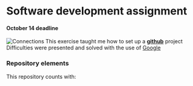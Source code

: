 # Software development assignment
#### October 14 deadline
![Connections](https://upload.wikimedia.org/wikipedia/commons/3/31/US_Navy_111213-N-GU530-068_The_Royal_Canadian_Navy_submarine_HMCS_Victoria_%28SSK_876%29_is_moored_in_the_Magnetic_Silencing_Facility_at_Naval_Base_Kit.jpg)
This exercise taught me how to set up a [**github**](github.com) project
Difficulties were presented and solved with the use of [Google](www.google.com) 
### Repository elements
This repository counts with:

